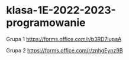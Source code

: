# klasa-1E-2022-2023-programowanie

Grupa 1
https://forms.office.com/r/b3RD7iupaA


Grupa 2
https://forms.office.com/r/znhgEynz9B
